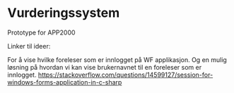 # Vurderingssystem
Prototype for APP2000


Linker til ideer:

For å vise hvilke foreleser som er innlogget på WF applikasjon.
Og en mulig løsning på hvordan vi kan vise brukernavnet til en foreleser som er innlogget.
https://stackoverflow.com/questions/14599127/session-for-windows-forms-application-in-c-sharp 
